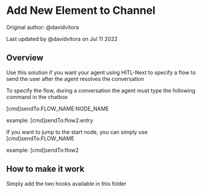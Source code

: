 # Add New Element to Channel

Original author: @davidvitora

Last updated by @davidvitora on Jul 11 2022

## Overview

Use this solution if you want your agent using HITL-Next to specify a flow to send the user after the agent resolves the conversation

To specify the flow, during a conversation the agent must type the following command in the chatbox

[cmd]sendTo:FLOW_NAME:NODE_NAME

example: [cmd]sendTo:flow2:entry

If you want to jump to the start node, you can simply use [cmd]sendTo:FLOW_NAME

example: [cmd]sendTo:flow2

## How to make it work

Simply add the two hooks available in this folder
